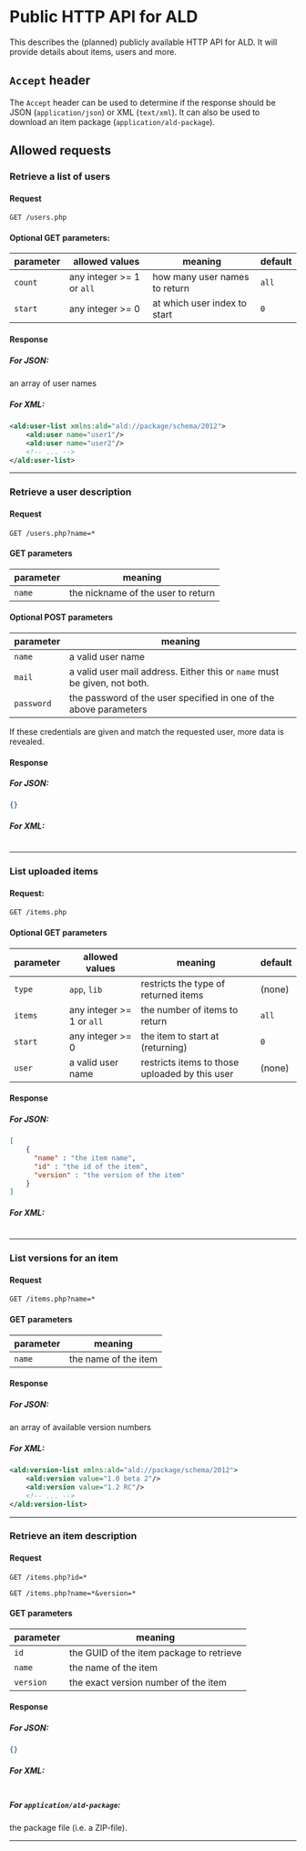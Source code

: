 # Public HTTP API for ALD
This describes the (planned) publicly available HTTP API for ALD. It will provide details about items, users and more.

## `Accept` header
The `Accept` header can be used to determine if the response should be JSON (`application/json`) or XML (`text/xml`).
It can also be used to download an item package (`application/ald-package`).

## Allowed requests
### Retrieve a list of users
#### Request
`GET /users.php`

#### Optional GET parameters:

parameter   | allowed values              | meaning                       | default
------------|-----------------------------|-------------------------------|---------
`count`     | any integer >= 1 or `all`   | how many user names to return | `all`
`start`     | any integer >= 0            | at which user index to start  | `0`

#### Response
##### For JSON:
an array of user names

##### For XML:
```xml
<ald:user-list xmlns:ald="ald://package/schema/2012">
    <ald:user name="user1"/>
    <ald:user name="user2"/>
    <!-- ... -->
</ald:user-list>
```
***

### Retrieve a user description
#### Request
`GET /users.php?name=*`

#### GET parameters

parameter | meaning
----------|------------------------------------
`name`    | the nickname of the user to return

#### Optional POST parameters

parameter | meaning
----------|--------------------------------------------------------------
`name`    | a valid user name
`mail`    | a valid user mail address. Either this or `name` must be given, not both.
`password`| the password of the user specified in one of the above parameters

If these credentials are given and match  the requested user, more data is revealed.

#### Response
##### For JSON:
```json
{}
```

##### For XML:
```xml

```
***

### List uploaded items
#### Request:

`GET /items.php`

#### Optional GET parameters
parameter | allowed values           | meaning                                        | default
----------|--------------------------|------------------------------------------------|----------------
`type`    | `app`, `lib`             | restricts the type of returned items           | (none)
`items`   | any integer >= 1 or `all`| the number of items to return                  | `all`
`start`   | any integer >= 0         | the item to start at (returning)               | `0`
`user`    | a valid user name        | restricts items to those uploaded by this user | (none)

#### Response
##### For JSON:
```json
[
    {
      "name" : "the item name",
      "id" : "the id of the item",
      "version" : "the version of the item"
    }
]
```

##### For XML:
```xml

```
***

### List versions for an item
#### Request
`GET /items.php?name=*`

#### GET parameters
parameter | meaning
----------|------------------------
`name`    | the name of the item

#### Response
##### For JSON:
an array of available version numbers

##### For XML:
```xml
<ald:version-list xmlns:ald="ald://package/schema/2012">
    <ald:version value="1.0 beta 2"/>
    <ald:version value="1.2 RC"/>
    <!-- ... -->
</ald:version-list>
```
***

### Retrieve an item description
#### Request
`GET /items.php?id=*`

`GET /items.php?name=*&version=*`

#### GET parameters
parameter | meaning
----------|-----------------------------------------
`id`      | the GUID of the item package to retrieve
`name`    | the name of the item
`version` | the exact version number of the item

#### Response
##### For JSON:
```json
{}
```

##### For XML:
```xml

```

##### For `application/ald-package`:
the package file (i.e. a ZIP-file).
***